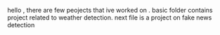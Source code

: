 hello , there are few peojects that ive worked on .
basic folder contains project related to weather detection.
next file is a project on fake news detection 
